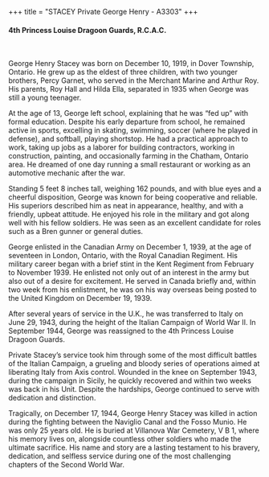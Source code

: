 +++
title = "STACEY Private George Henry - A3303"
+++

#### 4th Princess Louise Dragoon Guards, R.C.A.C.
<br>


George Henry Stacey was born on December 10, 1919, in Dover Township, Ontario. He grew up as the eldest of three children, with two younger brothers, Percy Garnet, who served in the Merchant Marine and Arthur Roy. His parents, Roy Hall and Hilda Ella, separated in 1935 when George was still a young teenager.

At the age of 13, George left school, explaining that he was “fed up” with formal education. Despite his early departure from school, he remained active in sports, excelling in skating, swimming, soccer (where he played in defense), and softball, playing shortstop. He had a practical approach to work, taking up jobs as a laborer for building contractors, working in construction, painting, and occasionally farming in the Chatham, Ontario area. He dreamed of one day running a small restaurant or working as an automotive mechanic after the war.

Standing 5 feet 8 inches tall, weighing 162 pounds, and with blue eyes and a cheerful disposition, George was known for being cooperative and reliable. His superiors described him as neat in appearance, healthy, and with a friendly, upbeat attitude. He enjoyed his role in the military and got along well with his fellow soldiers. He was seen as an excellent candidate for roles such as a Bren gunner or general duties.

George enlisted in the Canadian Army on December 1, 1939, at the age of seventeen in London, Ontario, with the Royal Canadian Regiment. His military career began with a brief stint in the Kent Regiment from February to November 1939. He enlisted not only out of an interest in the army but also out of a desire for excitement. He served in Canada briefly and, within two week from his enlistment, he was on his way overseas being posted to the United Kingdom on December 19, 1939.

After several years of service in the U.K., he was transferred to Italy on June 29, 1943, during the height of the Italian Campaign of World War II. In September 1944, George was reassigned to the 4th Princess Louise Dragoon Guards.

Private Stacey’s service took him through some of the most difficult battles of the Italian Campaign, a grueling and bloody series of operations aimed at liberating Italy from Axis control. Wounded in the knee on September 1943, during the campaign in Sicily, he quickly recovered and within two weeks was back in his Unit. Despite the hardships, George continued to serve with dedication and distinction.

Tragically, on December 17, 1944, George Henry Stacey was killed in action during the fighting between the Naviglio Canal and the Fosso Munio. 
He was only 25 years old. 
He is buried at Villanova War Cemetery, V B 1, where his memory lives on, alongside countless other soldiers who made the ultimate sacrifice.
His name and story are a lasting testament to his bravery, dedication, and selfless service during one of the most challenging chapters of the Second World War.
